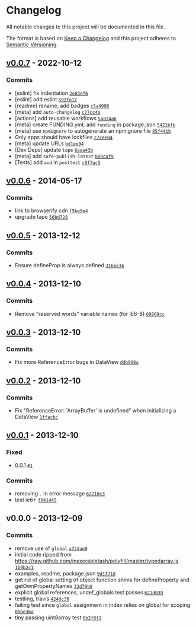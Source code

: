 # Changelog

All notable changes to this project will be documented in this file.

The format is based on [Keep a Changelog](https://keepachangelog.com/en/1.0.0/)
and this project adheres to [Semantic Versioning](https://semver.org/spec/v2.0.0.html).

## [v0.0.7](https://github.com/ljharb/typedarray/compare/v0.0.6...v0.0.7) - 2022-10-12

### Commits

- [eslint] fix indentation [`2e83ef6`](https://github.com/ljharb/typedarray/commit/2e83ef6f221111efb96ea5b0adf892d6522d3dc0)
- [eslint] add eslint [`592fe17`](https://github.com/ljharb/typedarray/commit/592fe17392bcd9c2484316d9ae40d9488782b65f)
- [readme] rename, add badges [`c5a4998`](https://github.com/ljharb/typedarray/commit/c5a499849d1217aa15cbfedd904ef3c644c33d61)
- [meta] add `auto-changelog` [`c77cc4a`](https://github.com/ljharb/typedarray/commit/c77cc4a3e1000b21a05010baee21557356893436)
- [actions] add reusable workflows [`5a874a6`](https://github.com/ljharb/typedarray/commit/5a874a6c334e1e91b535147f0bd70ec1d2e1404a)
- [meta] create FUNDING.yml; add `funding` in package.json [`5421bfb`](https://github.com/ljharb/typedarray/commit/5421bfbe20052d6b375e42a2628daf934940cc1a)
- [meta] use `npmignore` to autogenerate an npmignore file [`85f441b`](https://github.com/ljharb/typedarray/commit/85f441bea6ac3689ad69a24bd363807edc5b3d68)
- Only apps should have lockfiles [`c7cee04`](https://github.com/ljharb/typedarray/commit/c7cee0462c9ce831e53125692382339a2c4871db)
- [meta] update URLs [`bd1ee94`](https://github.com/ljharb/typedarray/commit/bd1ee944f9627d4604e6c3e3bbd0289ff870bb54)
- [Dev Deps] update `tape` [`8aaa43b`](https://github.com/ljharb/typedarray/commit/8aaa43b549ffe33d6b7af799784961803b47a151)
- [meta] add `safe-publish-latest` [`809caf9`](https://github.com/ljharb/typedarray/commit/809caf950e901fd140c28c04ecf0bd9a1bf41a29)
- [Tests] add `aud` in `posttest` [`c8f7ac5`](https://github.com/ljharb/typedarray/commit/c8f7ac532cd361c9374864bab55ead8e6e0f44e7)

## [v0.0.6](https://github.com/ljharb/typedarray/compare/v0.0.5...v0.0.6) - 2014-05-17

### Commits

- link to browserify cdn [`f5be9e4`](https://github.com/ljharb/typedarray/commit/f5be9e4263964f9d711e42d0f5f0bd40b9e38cf8)
- upgrade tape [`56bd728`](https://github.com/ljharb/typedarray/commit/56bd728e1891a0501de8a7deb181641a51050c0d)

## [v0.0.5](https://github.com/ljharb/typedarray/compare/v0.0.4...v0.0.5) - 2013-12-12

### Commits

- Ensure defineProp is always defined [`316be36`](https://github.com/ljharb/typedarray/commit/316be36ac631521ccbf00a9557a2dda0c3e5b17e)

## [v0.0.4](https://github.com/ljharb/typedarray/compare/v0.0.3...v0.0.4) - 2013-12-10

### Commits

- Remove "reserved words" variable names (for IE6-8) [`60869cc`](https://github.com/ljharb/typedarray/commit/60869cc3f8c32fe43dc912a9f9e186d0545e425c)

## [v0.0.3](https://github.com/ljharb/typedarray/compare/v0.0.2...v0.0.3) - 2013-12-10

### Commits

- Fix more ReferenceError bugs in DataView [`ddb968a`](https://github.com/ljharb/typedarray/commit/ddb968af2d186b57d4e59371d232df435ac56004)

## [v0.0.2](https://github.com/ljharb/typedarray/compare/v0.0.1...v0.0.2) - 2013-12-10

### Commits

- Fix "ReferenceError: 'ArrayBuffer' is undefined" when initializing a DataView [`1ffacbc`](https://github.com/ljharb/typedarray/commit/1ffacbcef06f1c9d699242cb7a1f65d32b101ee5)

## [v0.0.1](https://github.com/ljharb/typedarray/compare/v0.0.0...v0.0.1) - 2013-12-10

### Fixed

- 0.0.1 [`#1`](https://github.com/ljharb/typedarray/issues/1)

### Commits

- removing `.` in error message [`62210c3`](https://github.com/ljharb/typedarray/commit/62210c32f4f946652f3acede6a60023c4259fab2)
- test ie6+ [`f041445`](https://github.com/ljharb/typedarray/commit/f041445bf8d45b8024ca2fcd2b31e19c15240579)

## v0.0.0 - 2013-12-09

### Commits

- remove use of `global` [`a72dae8`](https://github.com/ljharb/typedarray/commit/a72dae8f5f5b1e3379a1ca357c0858201766730d)
- initial code ripped from https://raw.github.com/inexorabletash/polyfill/master/typedarray.js [`1b9b2c1`](https://github.com/ljharb/typedarray/commit/1b9b2c173d23345fc9d944b1ef6de9f91d677420)
- examples, readme, package.json [`9d1f718`](https://github.com/ljharb/typedarray/commit/9d1f71824a6edbc6e6763da9c5d74837f32acd1b)
- get rid of global setting of object function shims for defineProperty and getOwnPropertyNames [`33d79b8`](https://github.com/ljharb/typedarray/commit/33d79b8342e7c185183f17fe95cb2508fb43701a)
- explicit global references, undef_globals test passes [`621d039`](https://github.com/ljharb/typedarray/commit/621d039595265d46dd2575d9ccbcf15a04d2b978)
- testling, travis [`424dc38`](https://github.com/ljharb/typedarray/commit/424dc389295d9db5a06488695c0df598f8c75c0e)
- failing test since `global` assignment in index relies on global for scoping [`05be36a`](https://github.com/ljharb/typedarray/commit/05be36afd4197cddbc4387506690107aee43b2c9)
- tiny passing uint8array test [`6b2f8f1`](https://github.com/ljharb/typedarray/commit/6b2f8f12c99d35f2a88080ddfa8ddea3d60cbd6f)

